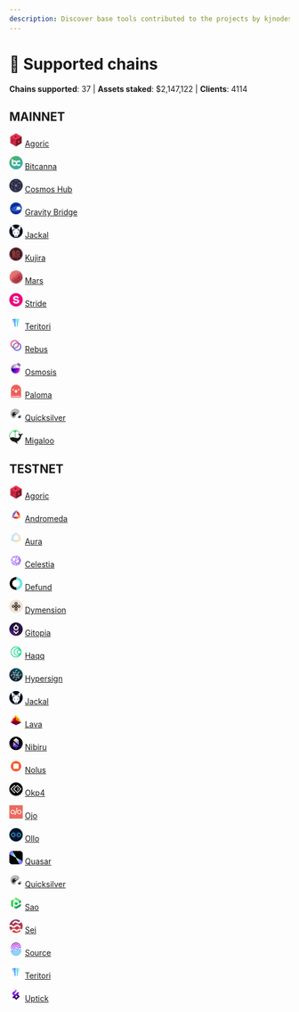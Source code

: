 ```yaml
---
description: Discover base tools contributed to the projects by kjnodes team.
---
```


# 🖤 Supported chains

**Chains supported**: 37 | **Assets staked**: $2,147,122 | **Clients**: 4114

## MAINNET

<img src="https://raw.githubusercontent.com/kj89/cosmos-images/main/icons/agoric.png" alt="" data-size="line"> [Agoric](mainnet/agoric/)

<img src="https://raw.githubusercontent.com/kj89/cosmos-images/main/icons/bitcanna.png" alt="" data-size="line"> [Bitcanna](mainnet/bitcanna/)

<img src="https://raw.githubusercontent.com/kj89/cosmos-images/main/icons/cosmoshub.png" alt="" data-size="line"> [Cosmos Hub](mainnet/cosmoshub/)

<img src="https://raw.githubusercontent.com/kj89/cosmos-images/main/icons/gravitybridge.png" alt="" data-size="line"> [Gravity Bridge](mainnet/gravitybridge/)

<img src="https://raw.githubusercontent.com/kj89/cosmos-images/main/icons/jackal.png" alt="" data-size="line"> [Jackal](mainnet/jackal/)

<img src="https://raw.githubusercontent.com/kj89/cosmos-images/main/icons/kujira.png" alt="" data-size="line"> [Kujira](mainnet/kujira/)

<img src="https://raw.githubusercontent.com/kj89/cosmos-images/main/icons/mars.png" alt="" data-size="line"> [Mars](mainnet/mars/)

<img src="https://raw.githubusercontent.com/kj89/cosmos-images/main/icons/stride.png" alt="" data-size="line"> [Stride](mainnet/stride/)

<img src="https://raw.githubusercontent.com/kj89/cosmos-images/main/icons/teritori.png" alt="" data-size="line"> [Teritori](mainnet/teritori/)

<img src="https://raw.githubusercontent.com/kj89/cosmos-images/main/icons/rebus.png" alt="" data-size="line"> [Rebus](mainnet/rebus/)

<img src="https://raw.githubusercontent.com/kj89/cosmos-images/main/icons/osmosis.png" alt="" data-size="line"> [Osmosis](mainnet/osmosis/)

<img src="https://raw.githubusercontent.com/kj89/cosmos-images/main/icons/paloma.png" alt="" data-size="line"> [Paloma](mainnet/paloma/)

<img src="https://raw.githubusercontent.com/kj89/cosmos-images/main/icons/quicksilver.png" alt="" data-size="line"> [Quicksilver](mainnet/quicksilver/)

<img src="https://raw.githubusercontent.com/kj89/cosmos-images/main/icons/migaloo.png" alt="" data-size="line"> [Migaloo](mainnet/migaloo/)


## TESTNET

<img src="https://raw.githubusercontent.com/kj89/cosmos-images/main/icons/agoric.png" alt="" data-size="line"> [Agoric](testnet/agoric/)

<img src="https://raw.githubusercontent.com/kj89/cosmos-images/main/icons/andromeda.png" alt="" data-size="line"> [Andromeda](testnet/andromeda/)

<img src="https://raw.githubusercontent.com/kj89/cosmos-images/main/icons/aura.png" alt="" data-size="line"> [Aura](testnet/aura/)

<img src="https://raw.githubusercontent.com/kj89/cosmos-images/main/icons/celestia.png" alt="" data-size="line"> [Celestia](testnet/celestia/)

<img src="https://raw.githubusercontent.com/kj89/cosmos-images/main/icons/defund.png" alt="" data-size="line"> [Defund](testnet/defund/)

<img src="https://raw.githubusercontent.com/kj89/cosmos-images/main/icons/dymension.png" alt="" data-size="line"> [Dymension](testnet/dymension/)

<img src="https://raw.githubusercontent.com/kj89/cosmos-images/main/icons/gitopia.png" alt="" data-size="line"> [Gitopia](testnet/gitopia/)

<img src="https://raw.githubusercontent.com/kj89/cosmos-images/main/icons/haqq.png" alt="" data-size="line"> [Haqq](testnet/haqq/)

<img src="https://raw.githubusercontent.com/kj89/cosmos-images/main/icons/hypersign.png" alt="" data-size="line"> [Hypersign](testnet/hypersign/)

<img src="https://raw.githubusercontent.com/kj89/cosmos-images/main/icons/jackal.png" alt="" data-size="line"> [Jackal](testnet/jackal/)

<img src="https://raw.githubusercontent.com/kj89/cosmos-images/main/icons/lava.png" alt="" data-size="line"> [Lava](testnet/lava/)

<img src="https://raw.githubusercontent.com/kj89/cosmos-images/main/icons/nibiru.png" alt="" data-size="line"> [Nibiru](testnet/nibiru/)

<img src="https://raw.githubusercontent.com/kj89/cosmos-images/main/icons/nolus.png" alt="" data-size="line"> [Nolus](testnet/nolus/)

<img src="https://raw.githubusercontent.com/kj89/cosmos-images/main/icons/okp4.png" alt="" data-size="line"> [Okp4](testnet/okp4/)

<img src="https://raw.githubusercontent.com/kj89/cosmos-images/main/icons/ojo.png" alt="" data-size="line"> [Ojo](testnet/ojo/)

<img src="https://raw.githubusercontent.com/kj89/cosmos-images/main/icons/ollo.png" alt="" data-size="line"> [Ollo](testnet/ollo/)

<img src="https://raw.githubusercontent.com/kj89/cosmos-images/main/icons/quasar.png" alt="" data-size="line"> [Quasar](testnet/quasar/)

<img src="https://raw.githubusercontent.com/kj89/cosmos-images/main/icons/quicksilver.png" alt="" data-size="line"> [Quicksilver](testnet/quicksilver/)

<img src="https://raw.githubusercontent.com/kj89/cosmos-images/main/icons/sao.png" alt="" data-size="line"> [Sao](testnet/sao/)

<img src="https://raw.githubusercontent.com/kj89/cosmos-images/main/icons/sei.png" alt="" data-size="line"> [Sei](testnet/sei/)

<img src="https://raw.githubusercontent.com/kj89/cosmos-images/main/icons/source.png" alt="" data-size="line"> [Source](testnet/source/)

<img src="https://raw.githubusercontent.com/kj89/cosmos-images/main/icons/teritori.png" alt="" data-size="line"> [Teritori](testnet/teritori/)

<img src="https://raw.githubusercontent.com/kj89/cosmos-images/main/icons/uptick.png" alt="" data-size="line"> [Uptick](testnet/uptick/)


